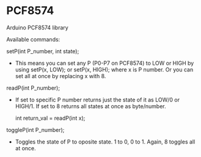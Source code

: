 # PCF8574
Arduino PCF8574 library

Available commands:

setP(int P_number, int state);

- This means you can set any P (P0-P7 on PCF8574) to LOW or HIGH by using
  setP(x, LOW); or setP(x, HIGH); where x is P number.
  Or you can set all at once by replacing x with 8.


readP(int P_number);

- If set to specific P number returns just the state of it as LOW/0 or HIGH/1.
  If set to 8 returns all states at once as byte/number.

  int return_val = readP(int x);


toggleP(int P_number);

- Toggles the state of P to oposite state. 1 to 0, 0 to 1.
  Again, 8 toggles all at once.
